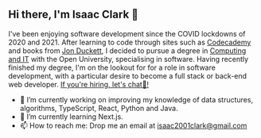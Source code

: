 ## Hi there, I'm Isaac Clark 👋

I've been enjoying software development since the COVID lockdowns of 2020 and 2021. After learning to code through sites such as [Codecademy](https://www.codecademy.com/) and books from [Jon Duckett](https://www.goodreads.com/author/show/135171.Jon_Duckett), I decided to pursue a degree in [Computing and IT](https://www.open.ac.uk/courses/computing-it/degrees/bsc-computing-it-software-q62-soft) with the Open University, specialising in software. Having recently finished my degree, I'm on the lookout for for a role in software development, with a particular desire to become a full stack or back-end web developer. [If you're hiring, let's chat💬!](mailto:isaac2001clark@gmail.com?subject=Hi%20Isaac,%20I%20want%20to%20hire%20you!)
- 🔭 I’m currently working on improving my knowledge of data structures, algorithms, TypeScript, React, Python and Java.
- 🌱 I’m currently learning Next.js.
- 📫 How to reach me: Drop me an email at isaac2001clark@gmail.com

<!--
**isaacclark1/isaacclark1** is a ✨ _special_ ✨ repository because its `README.md` (this file) appears on your GitHub profile.

Here are some ideas to get you started:

- 🔭 I’m currently working on ...
- 🌱 I’m currently learning ...
- 👯 I’m looking to collaborate on ...
- 🤔 I’m looking for help with ...
- 💬 Ask me about ...
- 📫 How to reach me: ...
- 😄 Pronouns: ...
- ⚡ Fun fact: ...
-->

